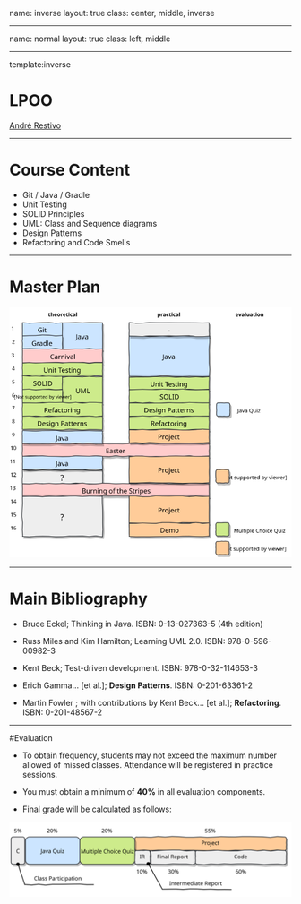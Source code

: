 name: inverse
layout: true
class: center, middle, inverse

---

name: normal
layout: true
class: left, middle

---

template:inverse
# LPOO
<a href="http://www.fe.up.pt/~arestivo">André Restivo</a>

---

# Course Content

* Git / Java / Gradle
* Unit Testing
* SOLID Principles
* UML: Class and Sequence diagrams
* Design Patterns
* Refactoring and Code Smells

---

# Master Plan

![](../assets/lpoo/lpoo-classes.svg)

---

# Main Bibliography

* Bruce Eckel; Thinking in Java. ISBN: 0-13-027363-5 (4th edition)

* Russ Miles and Kim Hamilton; Learning UML 2.0. ISBN: 978-0-596-00982-3
 
* Kent Beck; Test-driven development. ISBN: 978-0-32-114653-3

* Erich Gamma... [et al.]; **Design Patterns**. ISBN: 0-201-63361-2
 
* Martin Fowler ; with contributions by Kent Beck... [et al.]; **Refactoring**. ISBN: 0-201-48567-2 

---

#Evaluation

* To obtain frequency, students may not exceed the maximum number allowed of missed classes. Attendance will be registered in practice sessions.

* You must obtain a minimum of **40%** in all evaluation components.

* Final grade will be calculated as follows:

![](../assets/lpoo/lpoo-evaluation.svg)